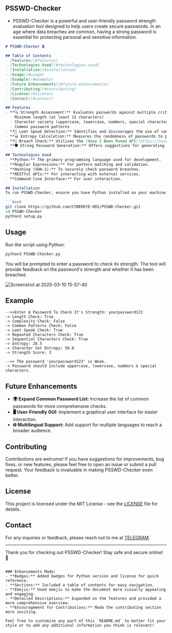 ## PSSWD-Checker
- PSSWD-Checker is a powerful and user-friendly password strength evaluation tool designed to help users create secure passwords. In an age where data breaches are common, having a strong password is essential for protecting personal and sensitive information.

```markdown
# PSSWD-Checker 🔒

## Table of Contents
- [Features](#features)
- [Technologies Used](#technologies-used)
- [Installation](#installation)
- [Usage](#usage)
- [Example](#example)
- [Future Enhancements](#future-enhancements)
- [Contributing](#contributing)
- [License](#license)
- [Contact](#contact)

## Features
- **🔍 Strength Assessment:** Evaluates passwords against multiple criteria, including:
  - Minimum length (at least 12 characters)
  - Character variety (uppercase, lowercase, numbers, special characters)
  - Common password patterns
- **🚫 Leet Speak Detection:** Identifies and discourages the use of common leet speak substitutions (e.g., "3" for "e") that can weaken password security.
- **📊 Entropy Calculation:** Measures the randomness of passwords to provide a quantitative strength score, helping users understand the strength of their passwords.
- **🔐 Breach Check:** Utilizes the [Have I Been Pwned API](https://haveibeenpwned.com/API/v2) to check if a password has been compromised in known data breaches, alerting users to potential risks.
- **🛡️ Strong Password Generation:** Offers suggestions for generating strong, random passwords to enhance security.

## Technologies Used
- **Python:** The primary programming language used for development.
- **Regular Expressions:** For pattern matching and validation.
- **Hashing (SHA-1):** To securely check password breaches.
- **RESTful APIs:** For interacting with external services.
- **Command-line Interface:** For user interaction.

## Installation
To run PSSWD-Checker, ensure you have Python installed on your machine. Follow these steps to clone the repository and run the script:

```bash
git clone https://github.com/CYBEREYE-001/PSSWD-Checker.git
cd PSSWD-Checker
python3 setup.py
```

## Usage
Run the script using Python:

```bash
python3 PSSWD-Checker.py
```

You will be prompted to enter a password to check its strength. The tool will provide feedback on the password's strength and whether it has been breached.

![Screenshot at 2025-03-10 15-57-40](https://github.com/user-attachments/assets/3f55a8c1-0284-4c4c-be87-78a030697453)


## Example
```
-->>Enter A Password To Check It's Strength: yourpassword123
-> Length Check: True
-> Complexity Check: False
-> Common Patterns Check: False
-> Leet Speak Check: True
-> Repeated Characters Check: True
-> Sequential Characters Check: True
-> Entropy: 28.5
-> Character Set Entropy: 56.0
-> Strength Score: 3

-->> The password 'yourpassword123' is Weak.
-> Password should include uppercase, lowercase, numbers & special characters.
```

## Future Enhancements
- **🌍 Expand Common Password List:** Increase the list of common passwords for more comprehensive checks.
- **🖥️ User-Friendly GUI:** Implement a graphical user interface for easier interaction.
- **🌐 Multilingual Support:** Add support for multiple languages to reach a broader audience.

## Contributing
Contributions are welcome! If you have suggestions for improvements, bug fixes, or new features, please feel free to open an issue or submit a pull request. Your feedback is invaluable in making PSSWD-Checker even better.

## License
This project is licensed under the MIT License - see the [LICENSE](LICENSE) file for details.

## Contact
For any inquiries or feedback, please reach out to me at [TELEGRAM](https://t.me/CYBEREYE001).

---

Thank you for checking out PSSWD-Checker! Stay safe and secure online! 🔐
```

### Enhancements Made:
- **Badges:** Added badges for Python version and license for quick reference.
- **Sections:** Included a table of contents for easy navigation.
- **Emojis:** Used emojis to make the document more visually appealing and engaging.
- **Detailed Descriptions:** Expanded on the features and provided a more comprehensive overview.
- **Encouragement for Contributions:** Made the contributing section more inviting.

Feel free to customize any part of this `README.md` to better fit your style or to add any additional information you think is relevant!
